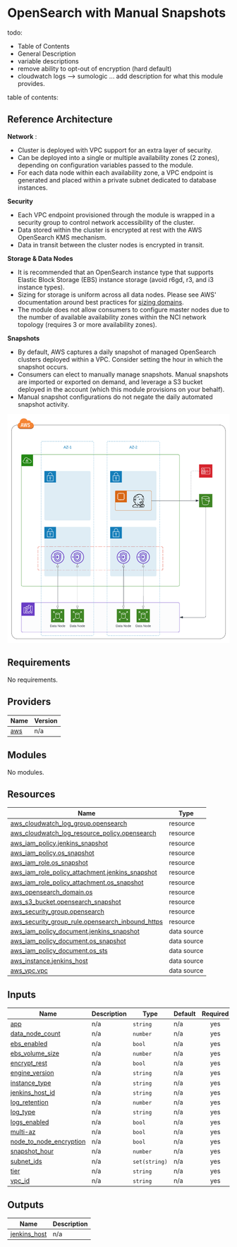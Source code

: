 # OpenSearch with Manual Snapshots

todo:
- Table of Contents
- General Description
- variable descriptions
- remove ability to opt-out of encryption (hard default)
- cloudwatch logs --> sumologic
... add description for what this module provides.

table of contents:

## Reference Architecture

**Network** : 
- Cluster is deployed with VPC support for an extra layer of security.
- Can be deployed into a single or multiple availability zones (2 zones), depending on configuration variables passed to the module.
- For each data node within each availability zone, a VPC endpoint is generated and placed within a private subnet dedicated to database instances. 

**Security**
- Each VPC endpoint provisioned through the module is wrapped in a security group to control network accessibility of the cluster.
- Data stored within the cluster is encrypted at rest with the AWS OpenSearch KMS mechanism.
- Data in transit between the cluster nodes is encrypted in transit.

**Storage & Data Nodes**
- It is recommended that an OpenSearch instance type that supports Elastic Block Storage (EBS) instance storage (avoid r6gd, r3, and i3 instance types).
- Sizing for storage is uniform across all data nodes. Please see AWS' documentation around best practices for [sizing domains](https://docs.aws.amazon.com/opensearch-service/latest/developerguide/sizing-domains.html).
- The module does not allow consumers to configure master nodes due to the number of available availability zones within the NCI network topology (requires 3 or more availability zones).

**Snapshots**
- By default, AWS captures a daily snapshot of managed OpenSearch clusters deployed within a VPC. Consider setting the hour in which the snapshot occurs.
- Consumers can elect to manually manage snapshots. Manual snapshots are imported or exported on demand, and leverage a S3 bucket deployed in the account (which this module provisions on your behalf).
- Manual snapshot configurations do not negate the daily automated snapshot activity.

![Opensearch Boundary](./assets/diagram.png)

<!-- BEGIN_TF_DOCS -->
## Requirements

No requirements.

## Providers

| Name | Version |
|------|---------|
| <a name="provider_aws"></a> [aws](#provider\_aws) | n/a |

## Modules

No modules.

## Resources

| Name | Type |
|------|------|
| [aws_cloudwatch_log_group.opensearch](https://registry.terraform.io/providers/hashicorp/aws/latest/docs/resources/cloudwatch_log_group) | resource |
| [aws_cloudwatch_log_resource_policy.opensearch](https://registry.terraform.io/providers/hashicorp/aws/latest/docs/resources/cloudwatch_log_resource_policy) | resource |
| [aws_iam_policy.jenkins_snapshot](https://registry.terraform.io/providers/hashicorp/aws/latest/docs/resources/iam_policy) | resource |
| [aws_iam_policy.os_snapshot](https://registry.terraform.io/providers/hashicorp/aws/latest/docs/resources/iam_policy) | resource |
| [aws_iam_role.os_snapshot](https://registry.terraform.io/providers/hashicorp/aws/latest/docs/resources/iam_role) | resource |
| [aws_iam_role_policy_attachment.jenkins_snapshot](https://registry.terraform.io/providers/hashicorp/aws/latest/docs/resources/iam_role_policy_attachment) | resource |
| [aws_iam_role_policy_attachment.os_snapshot](https://registry.terraform.io/providers/hashicorp/aws/latest/docs/resources/iam_role_policy_attachment) | resource |
| [aws_opensearch_domain.os](https://registry.terraform.io/providers/hashicorp/aws/latest/docs/resources/opensearch_domain) | resource |
| [aws_s3_bucket.opensearch_snapshot](https://registry.terraform.io/providers/hashicorp/aws/latest/docs/resources/s3_bucket) | resource |
| [aws_security_group.opensearch](https://registry.terraform.io/providers/hashicorp/aws/latest/docs/resources/security_group) | resource |
| [aws_security_group_rule.opensearch_inbound_https](https://registry.terraform.io/providers/hashicorp/aws/latest/docs/resources/security_group_rule) | resource |
| [aws_iam_policy_document.jenkins_snapshot](https://registry.terraform.io/providers/hashicorp/aws/latest/docs/data-sources/iam_policy_document) | data source |
| [aws_iam_policy_document.os_snapshot](https://registry.terraform.io/providers/hashicorp/aws/latest/docs/data-sources/iam_policy_document) | data source |
| [aws_iam_policy_document.os_sts](https://registry.terraform.io/providers/hashicorp/aws/latest/docs/data-sources/iam_policy_document) | data source |
| [aws_instance.jenkins_host](https://registry.terraform.io/providers/hashicorp/aws/latest/docs/data-sources/instance) | data source |
| [aws_vpc.vpc](https://registry.terraform.io/providers/hashicorp/aws/latest/docs/data-sources/vpc) | data source |

## Inputs

| Name | Description | Type | Default | Required |
|------|-------------|------|---------|:--------:|
| <a name="input_app"></a> [app](#input\_app) | n/a | `string` | n/a | yes |
| <a name="input_data_node_count"></a> [data\_node\_count](#input\_data\_node\_count) | n/a | `number` | n/a | yes |
| <a name="input_ebs_enabled"></a> [ebs\_enabled](#input\_ebs\_enabled) | n/a | `bool` | n/a | yes |
| <a name="input_ebs_volume_size"></a> [ebs\_volume\_size](#input\_ebs\_volume\_size) | n/a | `number` | n/a | yes |
| <a name="input_encrypt_rest"></a> [encrypt\_rest](#input\_encrypt\_rest) | n/a | `bool` | n/a | yes |
| <a name="input_engine_version"></a> [engine\_version](#input\_engine\_version) | n/a | `string` | n/a | yes |
| <a name="input_instance_type"></a> [instance\_type](#input\_instance\_type) | n/a | `string` | n/a | yes |
| <a name="input_jenkins_host_id"></a> [jenkins\_host\_id](#input\_jenkins\_host\_id) | n/a | `string` | n/a | yes |
| <a name="input_log_retention"></a> [log\_retention](#input\_log\_retention) | n/a | `number` | n/a | yes |
| <a name="input_log_type"></a> [log\_type](#input\_log\_type) | n/a | `string` | n/a | yes |
| <a name="input_logs_enabled"></a> [logs\_enabled](#input\_logs\_enabled) | n/a | `bool` | n/a | yes |
| <a name="input_multi-az"></a> [multi-az](#input\_multi-az) | n/a | `bool` | n/a | yes |
| <a name="input_node_to_node_encryption"></a> [node\_to\_node\_encryption](#input\_node\_to\_node\_encryption) | n/a | `bool` | n/a | yes |
| <a name="input_snapshot_hour"></a> [snapshot\_hour](#input\_snapshot\_hour) | n/a | `number` | n/a | yes |
| <a name="input_subnet_ids"></a> [subnet\_ids](#input\_subnet\_ids) | n/a | `set(string)` | n/a | yes |
| <a name="input_tier"></a> [tier](#input\_tier) | n/a | `string` | n/a | yes |
| <a name="input_vpc_id"></a> [vpc\_id](#input\_vpc\_id) | n/a | `string` | n/a | yes |

## Outputs

| Name | Description |
|------|-------------|
| <a name="output_jenkins_host"></a> [jenkins\_host](#output\_jenkins\_host) | n/a |
<!-- END_TF_DOCS -->